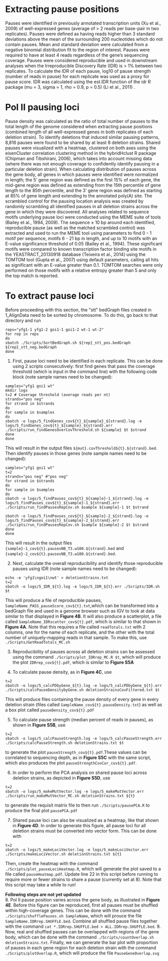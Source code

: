 # Extracting pause positions
Pauses were identified in previously annotated transcription units (Xu et al., 2009) of well-expressed genes (average of > 2 reads per base-pair in two replicates). Pauses were defined as having reads higher than 3 standard deviations above the mean of the surrounding 200 nucleotides which do not contain pauses. Mean and standard deviation were calculated from a negative binomial distribution fit to the region of interest. Pauses were required to have at least 4 reads regardless of the gene’s sequencing coverage. Pauses were considered reproducible and used in downstream analyses when the Irreproducible Discovery Rate (IDR) is > 1% between two replicates. To calculate the IDR of each pause, log10 of pause strength (number of reads in pause) for each replicate was used as a proxy for pause score. IDR was calculated using the est.IDR function of the idr R package (mu = 3, sigma = 1, rho = 0.9, p = 0.5) (Li et al., 2011) . 

# Pol II pausing loci
Pause density was calculated as the ratio of total number of pauses to the total length of the genome considered when extracting pause positions (combined length of all well-expressed genes in both replicates of each deletion strain). To identify deletions that induced similar pausing patterns, 8,816 pauses were found to be shared by at least 8 deletion strains. Shared pauses were visualized with a heatmap, clustered on both axes using the eisenCluster correlation clustering method in the hybridHclust R package (Chipman and Tibshirani, 2006), which takes into account missing data (where there was not enough coverage to confidently identify pausing in a particular deletion strain). When calculating distribution of pauses across the gene body, all genes in which pauses were identified were normalized in length; the 5’ gene region was defined as the first 15% of each gene, the mid-gene region was defined as extending from the 15th percentile of gene length to the 85th percentile, and the 3’ gene region was defined as starting at 85% of gene length and extending to the annotated poly(A) site. The scrambled control for the pausing location analysis was created by randomly scrambling all identified pauses in all deletion strains across the gene in which they were discovered. All analyses related to sequence motifs underlying pause loci were conducted using the MEME suite of tools (Bailey et al., 1994, 2009).  The sequence ± 10 bp around each identified, reproducible pause (as well as the matched scrambled control) was extracted and used to run the MEME tool using parameters to find 0 - 1 motif per sequence, motifs 6 - 21 bp in length, and up to 10 motifs with an E-value significance threshold of 0.05 (Bailey et al., 1994). These significant motifs were compared to known transcription factor binding site motifs in the YEASTRACT_20130918 database (Teixeira et al., 2014) using the TOMTOM tool (Gupta et al., 2007) using default parameters, calling all hits as significant with an E-value greater than 0.1. TOMTOM searches were only performed on those motifs with a relative entropy greater than 5 and only the top match is reported.

# To extract pause loci

Before proceeding with this section, the "stt" bedGraph files created in 1_AlignData need to be sorted by chromosome. To do this, go back to that directory and run 
```
reps="yfg1-1 yfg1-2 goi1-1 goi1-2 wt-1 wt-2"
for rep in reps
do
sbatch ./Scripts/SortBedGraph.sh ${rep}_stt_pos.bedGraph ${rep}_stt_neg.bedGraph
done
```

1. First, pause loci need to be identified in each replicate. This can be done using 2 scripts consecutively: first find genes that pass the coverage threshold (which is input in the command line) with the following code block (note sample names need to be changed):  

```
samples="yfg1 goi1 wt"
mkdir logs
t=2 # Coverage threshold (average reads per nt)
strands="pos neg" 
for strand in $strands
do
for sample in $samples
do
sbatch -o logs/5_findGenes_cov${t}_${sample}_${strand}.log -e logs/5_findGenes_cov${t}_${sample}_${strand}.err ./Scripts/run_findGenesOverCovThreshold.sh ${sample} $t $strand
done
done
```
This will result in the output files `${mut}.covThreshold${t}.${strand}.bed`.  
Then identify pauses in those genes (note sample names need to be changed):

```
samples="yfg1 goi1 wt"
t=2
strands="pos neg" #"pos neg"
for strand in $strands
do
for sample in $samples
do
sbatch -o logs/5_findPauses_cov${t}_${sample}-1_${strand}.log -e logs/5_findPauses_cov${t}_${sample}-1_${strand}.err ./Scripts/run_findPausesRepCov.sh $sample ${sample}-1 $t $strand

sbatch -o logs/5_findPauses_cov${t}_${sample}-2_${strand}.log -e logs/5_findPauses_cov${t}_${sample}-2_${strand}.err ./Scripts/run_findPausesRepCov.sh $sample ${sample}-2 $t $strand
done
done
```
This will result in the output files `{sample}-1_cov${t}.pausesNB_T3.w100.${strand}.bed` and `{sample}-2_cov${t}.pausesNB_T3.w100.${strand}.bed`. 


2. Next, calculate the overall reproducibility and identify those reproducible pauses using IDR (note sample names need to be changed):
```
echo -e 'yfg1\ngoi1\nwt' > deletionStrains.txt
t=2
sbatch -o logs/5_IDR_${t}.log -e logs/5_IDR_${t}.err ./Scripts/IDR.sh $t
```
This will produce a file of reproducible pauses, `SampleName_PASS_pauseScore_cov${t}.txt`,which can be transformed into a bedGraph file and used in a genome browser such as IGV to look at data similar to that displayed in **Figure 4B**. It will also produce a scatterplot, a file called `SampleName_IDRscatter_cov${t}.pdf`, which is similar to that shown in **Figure 4A**. Note that this requires a file called `readTotals.txt` with 2 columns, one for the name of each replicate, and the other with the total number of uniquely-mapping reads in that sample.  To make this, use `./Scripts/GetReadTotals_MC.sh`  

3. Reproducibility of pauses across all deletion strains can be assessed using the command `./Scripts/plot_IDRrep_MC.R $t`, which will produce the plot `IDRrep_cov${t}.pdf`, which is similar to **Figure S5A**  

4. To calculate pause density, as in **Figure 4C**, use
```
t=2
sbatch -o logs/5_calcPDbyGene_${t}.log -e logs/5_calcPDbyGene_${t}.err ./Scripts/calcPauseDensitybyGene.sh deletionStrainsCovFiltered.txt $t
```
This will produce files containing the pause density of every gene in every deletion strain (files called `SampleName_cov${t}.pauseDensity.txt`) as well as a box plot called `pauseDensity_cov${t}.pdf`  

5. To calculate pause strength (median percent of reads in pauses), as shown in **Figure S5B**, use 
```
t=2
sbatch -o logs/5_calcPauseStrength.log -e logs/5_calcPauseStrength.err ./Scripts/calcPauseStrength.sh deletionStrains.txt $t
```
to generate the plot `pauseStrength_cov${t}.pdf`.These values can be correlated to sequencing depth, as in **Figure S5C** with the same script, which also produces the plot `pauseStrengthCovCor_cov${t}.pdf`.

6. In order to perform the PCA analysis on shared pause loci across deletion strains, as depicted in **Figure S5D**, use 
```
t=2
sbatch -o logs/5_makeMutVector.log -e logs/5_makeMutVector.err ./Scripts/run_makeMutVector_MC.sh deletionStrains.txt ${t}
```
to generate the requisit matrix file to then run `./Scripts/pausePCA.R` to produce the final plot `pausePCA.pdf`

7. Shared pause loci can also be visualized as a heatmap, like that shown in **Figure 4D**. In order to generate this figure, all pause loci for all deletion strains must be converted into vector form. This can be done with
```
t=2
sbatch -o logs/5_makeLociVector.log -e logs/5_makeLociVector.err ./Scripts/makeLociVector.sh deletionStrains.txt ${t}
```
Then, create the heatmap with the command `./Scripts/plot_pauseLociHeatmap.R`, which will generate the plot saved to a file called `pauseHeatmap.pdf`. Update line 22 in this script before running to require more or fewer strains to share a pause (currently set at 8). Note that this script may take a while to run!  


**Following steps are not yet updated**  
8. Pol II pause position varies across the gene body, as illustrated in **Figure 4E**. Before this figure can be reproduced, first all pauses must be shuffled within high-coverage genes. This can be done with the command `./Scripts/shufflePauses.sh SampleName`, which will prouce the file `SampleName.IDRrep.SHUFFLE.bed`. Combine all shuffled pause files together with the command `cat *.IDRrep.SHUFFLE.bed > ALL.IDRrep.SHUFFLE.bed`.
9. Now, real and shuffled pauses can be overlapped with regions of the gene body, which can be done with the command `./Scripts/countOverlap.sh deletionStrains.txt`. Finally, we can generate the bar plot with proportion of pauses in each gene region for each deletion strain with the command `./Scripts/plotOverlap.R`, which will produce the file `PauseGeneOverlap.svg`
